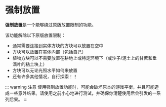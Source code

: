 # 强制放置

**强制放置**是一个能够绕过原版放置限制的功能。

该功能解除以下原版放置限制：

- 通常需要连接到实体方块的方块可以放置在空中
- 方块可以放置在实体内部（包括自己）
- 植物方块可以不需要放置在耕地上或特定环境下（或沙子/泥土上的甘蔗和垂滴叶的粘土块上）
- 方块可以无论光照水平如何来放置
- 还有许多其他情况，自行探索！！

::: warning 注意
使用强制放置功能时，可能会破坏原本的游戏平衡，并且可能造成一些意外结果。请使用之前小心地进行测试，并确保你清楚使用后会引发的一系列后果。
:::
